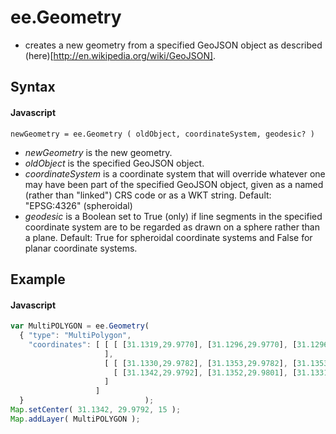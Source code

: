 # ee.Geometry
- creates a new geometry from a specified GeoJSON object as described (here)[http://en.wikipedia.org/wiki/GeoJSON].

## Syntax

#### Javascript
```
newGeometry = ee.Geometry ( oldObject, coordinateSystem, geodesic? )
```

- *newGeometry* is the new geometry.
- *oldObject* is the specified GeoJSON object.
- *coordinateSystem* is a coordinate system that will override whatever one may have been part of the specified GeoJSON object, given as a named (rather than "linked")  CRS code or as a WKT string.  Default: "EPSG:4326" (spheroidal)
- *geodesic* is a Boolean set to True (only) if line segments in the specified coordinate system are to be regarded as drawn on a sphere rather than a plane.  Default: True for spheroidal coordinate systems and False for planar coordinate systems.

## Example

#### Javascript
```javascript
var MultiPOLYGON = ee.Geometry(
  { "type": "MultiPolygon", 
    "coordinates": [ [ [ [31.1319,29.9770], [31.1296,29.9770], [31.1296,29.9750], [31.1319,29.9750] ] 
                     ], 
                     [ [ [31.1330,29.9782], [31.1353,29.9782], [31.1353,29.9802], [31.1330,29.9802] ], 
                       [ [31.1342,29.9792], [31.1352,29.9801], [31.1331,29.9801]                    ]  
                     ] 
                   ]
  }                           );
Map.setCenter( 31.1342, 29.9792, 15 );         
Map.addLayer( MultiPOLYGON );
```
